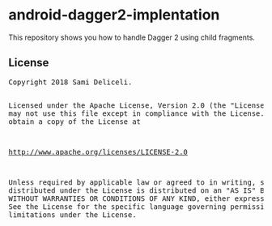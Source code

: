 # android-dagger2-implentation
This repository shows you how to handle Dagger 2 using child fragments.



<h2>License</h2>
<pre>
Copyright 2018 Sami Deliceli.

Licensed under the Apache License, Version 2.0 (the "License");
you may not use this file except in compliance with the License.
You may obtain a copy of the License at

   http://www.apache.org/licenses/LICENSE-2.0

Unless required by applicable law or agreed to in writing, software
distributed under the License is distributed on an "AS IS" BASIS,
WITHOUT WARRANTIES OR CONDITIONS OF ANY KIND, either express or implied.
See the License for the specific language governing permissions and
limitations under the License.
</pre>
